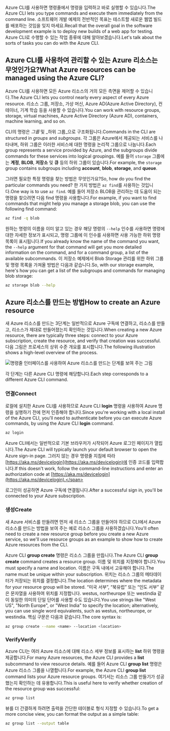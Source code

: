 <span data-ttu-id="34910-101">Azure CLI를 사용하면 명령줄에서 명령을 입력하고 바로 실행할 수 있습니다.</span><span class="sxs-lookup"><span data-stu-id="34910-101">The Azure CLI lets you type commands and execute them immediately from the command line.</span></span> <span data-ttu-id="34910-102">소프트웨어 개발 예제의 전반적인 목표는 테스트할 새로운 웹앱 빌드를 배포하는 것임을 잊지 마세요.</span><span class="sxs-lookup"><span data-stu-id="34910-102">Recall that the overall goal in the software development example is to deploy new builds of a web app for testing.</span></span> <span data-ttu-id="34910-103">Azure CLI로 수행할 수 있는 작업 종류에 대해 알아보겠습니다.</span><span class="sxs-lookup"><span data-stu-id="34910-103">Let's talk about the sorts of tasks you can do with the Azure CLI.</span></span>

## <a name="what-azure-resources-can-be-managed-using-the-azure-cli"></a><span data-ttu-id="34910-104">Azure CLI를 사용하여 관리할 수 있는 Azure 리소스는 무엇인가요?</span><span class="sxs-lookup"><span data-stu-id="34910-104">What Azure resources can be managed using the Azure CLI?</span></span>

<span data-ttu-id="34910-105">Azure CLI를 사용하면 모든 Azure 리소스의 거의 모든 측면을 제어할 수 있습니다.</span><span class="sxs-lookup"><span data-stu-id="34910-105">The Azure CLI lets you control nearly every aspect of every Azure resource.</span></span> <span data-ttu-id="34910-106">리소스 그룹, 저장소, 가상 머신, Azure AD(Azure Active Directory), 컨테이너, 기계 학습 등을 사용할 수 있습니다.</span><span class="sxs-lookup"><span data-stu-id="34910-106">You can work with resource groups, storage, virtual machines, Azure Active Directory (Azure AD), containers, machine learning, and so on.</span></span>

<span data-ttu-id="34910-107">CLI의 명령은 _그룹_ 및 _하위 그룹_으로 구조화됩니다.</span><span class="sxs-lookup"><span data-stu-id="34910-107">Commands in the CLI are structured in _groups_ and _subgroups_.</span></span> <span data-ttu-id="34910-108">각 그룹은 Azure에서 제공되는 서비스를 나타내며, 하위 그룹은 이러한 서비스에 대한 명령을 논리적 그룹으로 나눕니다.</span><span class="sxs-lookup"><span data-stu-id="34910-108">Each group represents a service provided by Azure, and the subgroups divide commands for these services into logical groupings.</span></span> <span data-ttu-id="34910-109">예를 들어 `storage` 그룹에는  **계정**, **BLOB**, **저장소** 및 **큐** 등의 하위 그룹이 있습니다.</span><span class="sxs-lookup"><span data-stu-id="34910-109">For example, the `storage` group contains subgroups including **account**, **blob**, **storage**, and **queue**.</span></span>

<span data-ttu-id="34910-110">그러면 필요한 특정 명령을 찾는 방법은 무엇인가요?</span><span class="sxs-lookup"><span data-stu-id="34910-110">So, how do you find the particular commands you need?</span></span> <span data-ttu-id="34910-111">한 가지 방법은 `az find`를 사용하는 것입니다.</span><span class="sxs-lookup"><span data-stu-id="34910-111">One way is to use `az find`.</span></span> <span data-ttu-id="34910-112">예를 들어 저장소 BLOB을 관리하는 데 도움이 되는 명령을 찾으려면 다음 find 명령을 사용합니다.</span><span class="sxs-lookup"><span data-stu-id="34910-112">For example, if you want to find commands that might help you manage a storage blob, you can use the following find command:</span></span>

```bash
az find -q blob
```

<span data-ttu-id="34910-113">원하는 명령의 이름을 이미 알고 있는 경우 해당 명령의 `--help` 인수를 사용하면 명령에 대한 자세한 정보가 표시되고, 명령 그룹에 이 인수를 사용하면 사용 가능한 하위 명령 목록이 표시됩니다.</span><span class="sxs-lookup"><span data-stu-id="34910-113">If you already know the name of the command you want, the `--help` argument for that command will get you more detailed information on the command, and for a command group, a list of the available subcommands.</span></span> <span data-ttu-id="34910-114">이 저장소 예제에서 Blob Storage 관리를 위한 하위 그룹 및 명령 목록을 가져올 방법은 다음과 같습니다.</span><span class="sxs-lookup"><span data-stu-id="34910-114">So, with our storage example, here's how you can get a list of the subgroups and commands for managing blob storage:</span></span>

```bash
az storage blob --help
```

## <a name="how-to-create-an-azure-resource"></a><span data-ttu-id="34910-115">Azure 리소스를 만드는 방법</span><span class="sxs-lookup"><span data-stu-id="34910-115">How to create an Azure resource</span></span>

<span data-ttu-id="34910-116">새 Azure 리소스를 만드는 3단계는 일반적으로 Azure 구독에 연결하고, 리소스를 만들고, 리소스가 제대로 만들어졌는지 확인하는 것입니다.</span><span class="sxs-lookup"><span data-stu-id="34910-116">When creating a new Azure resource, there are typically three steps: connect to your Azure subscription, create the resource, and verify that creation was successful.</span></span> <span data-ttu-id="34910-117">다음 그림은 프로세스의 상위 수준 개요를 표시합니다.</span><span class="sxs-lookup"><span data-stu-id="34910-117">The following illustration shows a high-level overview of the process.</span></span>

![명령줄 인터페이스를 사용하여 Azure 리소스를 만드는 단계를 보여 주는 그림](../media-drafts/4-create-resources-overview.png)

<span data-ttu-id="34910-119">각 단계는 다른 Azure CLI 명령에 해당합니다.</span><span class="sxs-lookup"><span data-stu-id="34910-119">Each step corresponds to a different Azure CLI command.</span></span>

### <a name="connect"></a><span data-ttu-id="34910-120">연결</span><span class="sxs-lookup"><span data-stu-id="34910-120">Connect</span></span>

<span data-ttu-id="34910-121">로컬에 설치한 Azure CLI를 사용하므로 Azure CLI **login** 명령을 사용하여 Azure 명령을 실행하기 전에 먼저 인증해야 합니다.</span><span class="sxs-lookup"><span data-stu-id="34910-121">Since you're working with a local install of the Azure CLI, you'll need to authenticate before you can execute Azure commands, by using the Azure CLI **login** command.</span></span> 

```bash
az login
```

<span data-ttu-id="34910-122">Azure CLI에서는 일반적으로 기본 브라우저가 시작되어 Azure 로그인 페이지가 열립니다.</span><span class="sxs-lookup"><span data-stu-id="34910-122">The Azure CLI will typically launch your default browser to open the Azure sign-in page.</span></span> <span data-ttu-id="34910-123">그러지 않는 경우 명령줄 지침에 따라 [https://aka.ms/devicelogin](https://aka.ms/devicelogin)에 인증 코드를 입력합니다.</span><span class="sxs-lookup"><span data-stu-id="34910-123">If this doesn't work, follow the command-line instructions and enter an authorization code at [https://aka.ms/devicelogin](https://aka.ms/devicelogin).</span></span>

<span data-ttu-id="34910-124">로그인이 성공하면 Azure 구독에 연결됩니다.</span><span class="sxs-lookup"><span data-stu-id="34910-124">After a successful sign in, you'll be connected to your Azure subscription.</span></span> 

### <a name="create"></a><span data-ttu-id="34910-125">생성</span><span class="sxs-lookup"><span data-stu-id="34910-125">Create</span></span>

<span data-ttu-id="34910-126">새 Azure 서비스를 만들려면 먼저 새 리소스 그룹을 만들어야 하므로 CLI에서 Azure 리소스를 만드는 방법을 보여 주는 예로 리소스 그룹을 사용하겠습니다.</span><span class="sxs-lookup"><span data-stu-id="34910-126">You'll often need to create a new resource group before you create a new Azure service, so we'll use resource groups as an example to show how to create Azure resources from the CLI.</span></span>

<span data-ttu-id="34910-127">Azure CLI **group create** 명령은 리소스 그룹을 만듭니다.</span><span class="sxs-lookup"><span data-stu-id="34910-127">The Azure CLI **group create** command creates a resource group.</span></span> <span data-ttu-id="34910-128">이름 및 위치를 지정해야 합니다.</span><span class="sxs-lookup"><span data-stu-id="34910-128">You must specify a name and location.</span></span> <span data-ttu-id="34910-129">이름은 구독 내에서 고유해야 합니다.</span><span class="sxs-lookup"><span data-stu-id="34910-129">The name must be unique within your subscription.</span></span> <span data-ttu-id="34910-130">위치는 리소스 그룹의 메타데이터가 저장되는 위치를 결정합니다.</span><span class="sxs-lookup"><span data-stu-id="34910-130">The location determines where the metadata for your resource group will be stored.</span></span> <span data-ttu-id="34910-131">“미국 서부”, “북유럽” 또는 “인도 서부” 같은 문자열을 사용하여 위치를 지정합니다. westus, northeurope 또는 westindia 같이 동일한 의미의 단일 단어를 사용할 수도 있습니다.</span><span class="sxs-lookup"><span data-stu-id="34910-131">You use strings like "West US", "North Europe", or "West India" to specify the location; alternatively, you can use single word equivalents, such as westus, northeurope, or westindia.</span></span> <span data-ttu-id="34910-132">핵심 구문은 다음과 같습니다.</span><span class="sxs-lookup"><span data-stu-id="34910-132">The core syntax is:</span></span>

```bash
az group create --name <name> --location <location>
```

### <a name="verify"></a><span data-ttu-id="34910-133">Verify</span><span class="sxs-lookup"><span data-stu-id="34910-133">Verify</span></span>

<span data-ttu-id="34910-134">Azure CLI는 여러 Azure 리소스에 대해 리소스 세부 정보를 표시하는 **list** 하위 명령을 제공합니다.</span><span class="sxs-lookup"><span data-stu-id="34910-134">For many Azure resources, the Azure CLI provides a **list** subcommand to view resource details.</span></span> <span data-ttu-id="34910-135">예를 들어 Azure CLI **group list** 명령은 Azure 리소스 그룹을 나열합니다.</span><span class="sxs-lookup"><span data-stu-id="34910-135">For example, the Azure CLI **group list** command lists your Azure resource groups.</span></span> <span data-ttu-id="34910-136">여기서는 리소스 그룹 만들기가 성공했는지 확인하는 데 유용합니다.</span><span class="sxs-lookup"><span data-stu-id="34910-136">This is useful here to verify whether creation of the resource group was successful:</span></span>

```bash
az group list
```

<span data-ttu-id="34910-137">뷰를 더 간결하게 하려면 출력을 간단한 테이블로 형식 지정할 수 있습니다.</span><span class="sxs-lookup"><span data-stu-id="34910-137">To get a more concise view, you can format the output as a simple table:</span></span>

```bash
az group list --output table
```
